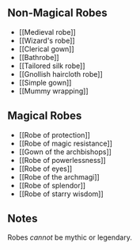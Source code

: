 ## Non-Magical Robes

- [[Medieval robe]]
- [[Wizard's robe]]
- [[Clerical gown]]
- [[Bathrobe]]
- [[Tailored silk robe]]
- [[Gnollish haircloth robe]]
- [[Simple gown]]
- [[Mummy wrapping]]

## Magical Robes

- [[Robe of protection]]
- [[Robe of magic resistance]]
- [[Gown of the archbishops]]
- [[Robe of powerlessness]]
- [[Robe of eyes]]
- [[Robe of the archmagi]]
- [[Robe of splendor]]
- [[Robe of starry wisdom]]

## Notes

Robes *cannot* be mythic or legendary.